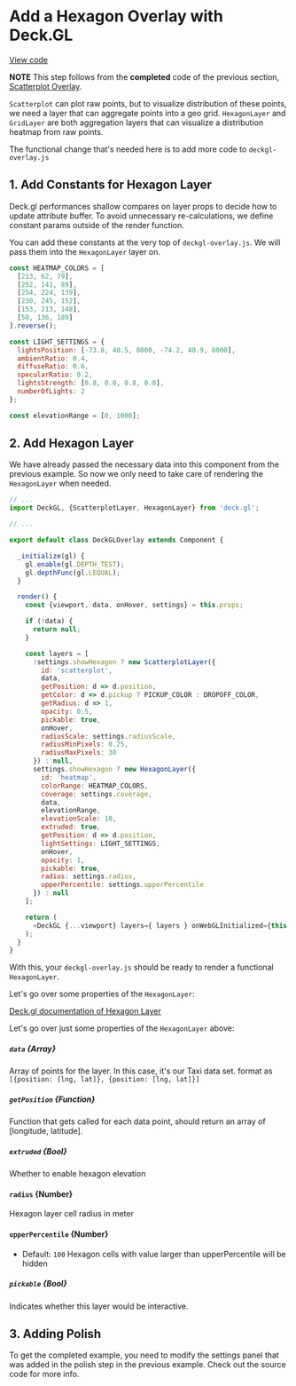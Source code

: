 <!-- INJECT:"HexagonOverlay" -->

# Add a Hexagon Overlay with Deck.GL
[View code](https://github.com/uber-common/vis-tutorial/tree/master/demos/hexagon-overlay)

**NOTE** This step follows from the **completed** code of the previous section,
[Scatterplot Overlay](https://uber-common.github.io/vis-tutorial/#/deck/scatterplot-overlay).

`Scatterplot` can plot raw points, but to visualize distribution of these
points, we need a layer that can aggregate points into a geo grid.
`HexagonLayer` and `GridLayer` are both aggregation layers that
can visualize a distribution heatmap from raw points.

The functional change that's needed here is to add more code to `deckgl-overlay.js`

## 1. Add Constants for Hexagon Layer

Deck.gl performances shallow compares on layer props to decide how to update attribute buffer.
To avoid unnecessary re-calculations, we define constant params outside of the render function.

You can add these constants at the very top of `deckgl-overlay.js`.
We will pass them into the `HexagonLayer` layer on.

```js
const HEATMAP_COLORS = [
  [213, 62, 79],
  [252, 141, 89],
  [254, 224, 139],
  [230, 245, 152],
  [153, 213, 148],
  [50, 136, 189]
].reverse();

const LIGHT_SETTINGS = {
  lightsPosition: [-73.8, 40.5, 8000, -74.2, 40.9, 8000],
  ambientRatio: 0.4,
  diffuseRatio: 0.6,
  specularRatio: 0.2,
  lightsStrength: [0.8, 0.0, 0.8, 0.0],
  numberOfLights: 2
};

const elevationRange = [0, 1000];
```

## 2. Add Hexagon Layer

We have already passed the necessary data into this component from the previous example. So now we only need to take care of rendering the `HexagonLayer` when needed.

```js
// ...
import DeckGL, {ScatterplotLayer, HexagonLayer} from 'deck.gl';

// ...

export default class DeckGLOverlay extends Component {

  _initialize(gl) {
    gl.enable(gl.DEPTH_TEST);
    gl.depthFunc(gl.LEQUAL);
  }

  render() {
    const {viewport, data, onHover, settings} = this.props;

    if (!data) {
      return null;
    }

    const layers = [
      !settings.showHexagon ? new ScatterplotLayer({
        id: 'scatterplot',
        data,
        getPosition: d => d.position,
        getColor: d => d.pickup ? PICKUP_COLOR : DROPOFF_COLOR,
        getRadius: d => 1,
        opacity: 0.5,
        pickable: true,
        onHover,
        radiusScale: settings.radiusScale,
        radiusMinPixels: 0.25,
        radiusMaxPixels: 30
      }) : null,
      settings.showHexagon ? new HexagonLayer({
        id: 'heatmap',
        colorRange: HEATMAP_COLORS,
        coverage: settings.coverage,
        data,
        elevationRange,
        elevationScale: 10,
        extruded: true,
        getPosition: d => d.position,
        lightSettings: LIGHT_SETTINGS,
        onHover,
        opacity: 1,
        pickable: true,
        radius: settings.radius,
        upperPercentile: settings.upperPercentile
      }) : null
    ];

    return (
      <DeckGL {...viewport} layers={ layers } onWebGLInitialized={this._initialize} />
    );
  }
}
```

With this, your `deckgl-overlay.js` should be ready to  render a functional `HexagonLayer`.

Let's go over some properties of the `HexagonLayer`:

[Deck.gl documentation of Hexagon Layer](https://uber.github.io/deck.gl/#/documentation/layer-catalog/hexagon-layer)

Let's go over just some properties of the `HexagonLayer` above:

##### `data` {Array}
Array of points for the layer. In this case, it's our Taxi data set.
format as `[{position: [lng, lat]}, {position: [lng, lat]}]`

##### `getPosition` {Function}
Function that gets called for each data point, should return an array of [longitude, latitude].

##### `extruded` {Bool}
Whether to enable hexagon elevation

#### `radius` {Number}
Hexagon layer cell radius in meter

#### `upperPercentile` {Number}
- Default: `100`
Hexagon cells with value larger than upperPercentile will be hidden

##### `pickable` {Bool}
Indicates whether this layer would be interactive.

## 3. Adding Polish

To get the completed example, you need to modify the settings panel that was added in the polish step in the previous example. Check out the source code for more info.
